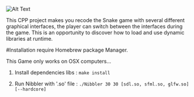 ![Alt Text](https://image.ibb.co/cozrfx/nibblercover.jpg)

This CPP project makes you recode the Snake game with several different graphical interfaces, the player can switch between the interfaces during the game. This is an opportunity to discover how to load and use dynamic libraries at runtime.

#Installation require Homebrew package Manager.

This Game only works on OSX computers...

1) Install dependencies libs :
`make install`

2) Run Nibbler with '.so' file :
`./Nibbler 30 30 [sdl.so, sfml.so, glfw.so] [--hardcore]`
